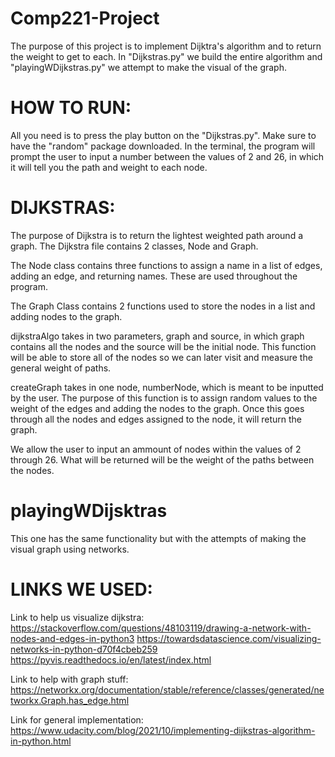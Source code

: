 # Comp221-Project

The purpose of this project is to implement Dijktra's algorithm and to return the weight to get to each. In "Dijkstras.py" we build the entire algorithm and "playingWDijkstras.py" we attempt to make the visual of the graph.

# HOW TO RUN:

All you need is to press the play button on the "Dijkstras.py". Make sure to have the "random" package downloaded. In the terminal, the program will prompt the user to input a number between the values of 2 and 26, in which it will tell you the path and weight to each node. 

# DIJKSTRAS:

The purpose of Dijkstra is to return the lightest weighted path around a graph. The Dijkstra file contains 2 classes, Node and Graph. 

The Node class contains three functions to assign a name in a list of edges, adding an edge, and returning names. These are used throughout the program.

The Graph Class contains 2 functions used to store the nodes in a list and adding nodes to the graph.

dijkstraAlgo takes in two parameters, graph and source, in which graph contains all the nodes and the source will be the initial node. This function will be able to store all of the nodes so we can later visit and measure the general weight of paths.

createGraph takes in one node, numberNode, which is meant to be inputted by the user. The purpose of this function is to assign random values to the weight of the edges and adding the nodes to the graph.  Once this goes through all the nodes and edges assigned to the node, it will return the graph.

We allow the user to input an ammount of nodes within the values of 2 through 26. What will be returned will be the weight of the paths between the nodes.

# playingWDijsktras

This one has the same functionality but with the attempts of making the visual graph using networks.

# LINKS WE USED:

Link to help us visualize dijkstra: 
https://stackoverflow.com/questions/48103119/drawing-a-network-with-nodes-and-edges-in-python3
https://towardsdatascience.com/visualizing-networks-in-python-d70f4cbeb259
https://pyvis.readthedocs.io/en/latest/index.html

Link to help with graph stuff: https://networkx.org/documentation/stable/reference/classes/generated/networkx.Graph.has_edge.html

Link for general implementation: https://www.udacity.com/blog/2021/10/implementing-dijkstras-algorithm-in-python.html

